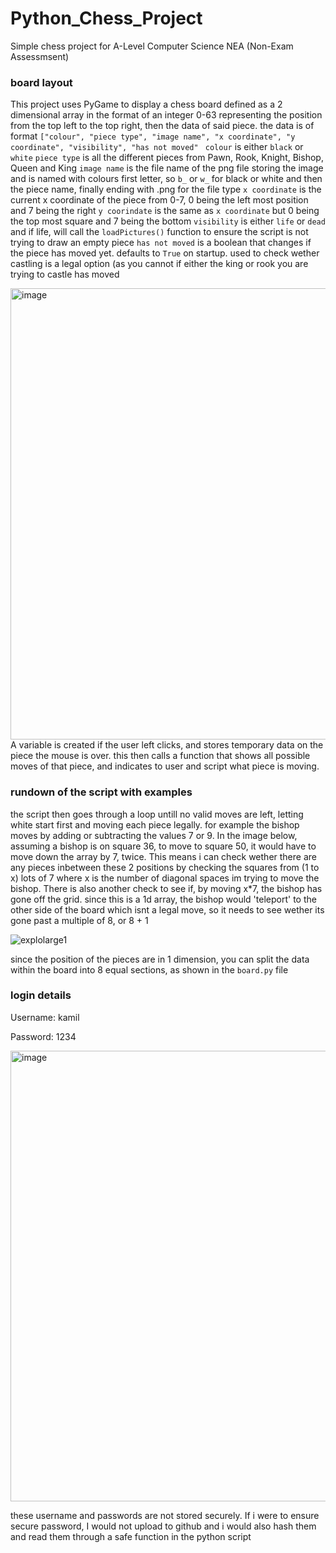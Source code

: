 # Python_Chess_Project

Simple chess project for A-Level Computer Science NEA (Non-Exam Assessmsent)

### board layout
This project uses PyGame to display a chess board defined as a 2 dimensional array in the format of an integer 0-63 representing the position from the top left to the top right, then the data of said piece.
the data is of format ```["colour", "piece type", "image name", "x coordinate", "y coordinate", "visibility", "has not moved" ```
`colour` is either `black` or `white`
`piece type` is all the different pieces from Pawn, Rook, Knight, Bishop, Queen and King
`image name` is the file name of the png file storing the image and is named with colours first letter, so `b_` or `w_` for black or white and then the piece name, finally ending with .png for the file type
`x coordinate` is the current x coordinate of the piece from 0-7, 0 being the left most position and 7 being the right
`y coorindate` is the same as `x coordinate` but 0 being the top most square and 7 being the bottom
`visibility` is either `life` or `dead` and if life, will call the `loadPictures()` function to ensure the script is not trying to draw an empty piece
`has not moved` is a boolean that changes if the piece has moved yet. defaults to `True` on startup. used to check wether castling is a legal option (as you cannot if either the king or rook you are trying to castle has moved


<img width="722" alt="image" src="https://github.com/AdjunxLynx/Python_Chess_Project/assets/117390288/8487bd36-dfe9-41e5-aedd-660fa5bf0959">
A variable is created if the user left clicks, and stores temporary data on the piece the mouse is over. this then calls a function that shows all possible moves of that piece, and indicates to user and script what piece is moving.

### rundown of the script with examples
the script then goes through a loop untill no valid moves are left, letting white start first and moving each piece legally. for example the bishop moves by adding or subtracting the values 7 or 9. In the image below, assuming a bishop is on square 36, to move to square 50, it would have to move down the array by 7, twice. This means i can check wether there are any pieces inbetween these 2 positions by checking the squares from (1 to x) lots of 7 where x is the number of diagonal spaces im trying to move the bishop. There is also another check to see if, by moving x\*7, the bishop has gone off the grid. since this is a 1d array, the bishop would 'teleport' to the other side of the board which isnt a legal move, so it needs to see wether its gone past a multiple of 8, or 8 + 1

![explolarge1](https://github.com/AdjunxLynx/Python_Chess_Project/assets/117390288/b17e503e-0d27-4164-a1dc-05ddbf27e4ba)

since the position of the pieces are in 1 dimension, you can split the data within the board into 8 equal sections, as shown in the `board.py` file



### login details
Username: kamil

Password: 1234

<img width="721" alt="image" src="https://github.com/AdjunxLynx/Python_Chess_Project/assets/117390288/659502f8-2122-4ac2-9a8c-e54572e22438">

these username and passwords are not stored securely.
If i were to ensure secure password, I would not upload to github and i would also hash them and read them through a safe function in the python script

